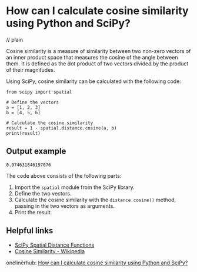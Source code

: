 # How can I calculate cosine similarity using Python and SciPy?
// plain

Cosine similarity is a measure of similarity between two non-zero vectors of an inner product space that measures the cosine of the angle between them. It is defined as the dot product of two vectors divided by the product of their magnitudes.

Using SciPy, cosine similarity can be calculated with the following code:

```
from scipy import spatial

# Define the vectors
a = [1, 2, 3]
b = [4, 5, 6]

# Calculate the cosine similarity
result = 1 - spatial.distance.cosine(a, b)
print(result)
```

## Output example

```
0.974631846197076
```

The code above consists of the following parts:
1. Import the `spatial` module from the SciPy library.
2. Define the two vectors.
3. Calculate the cosine similarity with the `distance.cosine()` method, passing in the two vectors as arguments.
4. Print the result.

## Helpful links
- [SciPy Spatial Distance Functions](https://docs.scipy.org/doc/scipy/reference/spatial.distance.html)
- [Cosine Similarity - Wikipedia](https://en.wikipedia.org/wiki/Cosine_similarity)

onelinerhub: [How can I calculate cosine similarity using Python and SciPy?](https://onelinerhub.com/python-scipy/how-can-i-calculate-cosine-similarity-using-python-and-scipy)